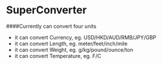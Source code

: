 # SuperConverter

####Currently can convert four units
- it can convert Currency, eg. USD/HKD/AUD/RMB/JPY/GBP 
- it can convert Length, eg. meter/feet/inch/mile
- it can convert Weight, eg. g/kg/pound/ounce/ton
- it can convert Temperature, eg. F/C
